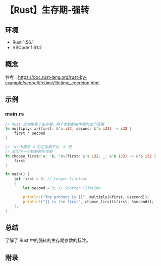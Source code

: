 # 【Rust】生存期-强转

## 环境

- Rust 1.56.1
- VSCode 1.61.2

## 概念

参考：<https://doc.rust-lang.org/rust-by-example/scope/lifetime/lifetime_coercion.html>  

## 示例

### main.rs

```rust
// Rust 自动推导了生存期，两个参数都被申明为这个周期
fn multiply<'a>(first: &'a i32, second: &'a i32) -> i32 {
    first * second
}

// ’a:'b表示 a 的生存期不比 'b 短
// 返回了一个较短的生存期
fn choose_first<'a: 'b, 'b>(first: &'a i32, _: &'b i32) -> &'b i32 {
    first
}

fn main() {
    let first = 2; // Longer lifetime
    {
        let second = 3; // Shorter lifetime

        println!("The product is {}", multiply(&first, &second));
        println!("{} is the first", choose_first(&first, &second));
    };
}
```

## 总结

了解了 Rust 中的强转的生存期参数的标注。

## 附录
